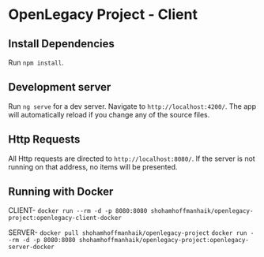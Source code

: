 # OpenLegacy Project - Client

## Install Dependencies

Run `npm install`.

## Development server

Run `ng serve` for a dev server. Navigate to `http://localhost:4200/`. The app will automatically reload if you change any of the source files.

## Http Requests

All Http requests are directed to `http://localhost:8080/`. If the server is not running on that address, no items will be presented.

## Running with Docker

CLIENT-
`docker run --rm -d -p 8080:8080 shohamhoffmanhaik/openlegacy-project:openlegacy-client-docker`

SERVER-
`docker pull shohamhoffmanhaik/openlegacy-project`
`docker run --rm -d -p 8080:8080 shohamhoffmanhaik/openlegacy-project:openlegacy-server-docker`

